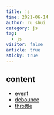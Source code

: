 ```yaml
---
title: js
time: 2021-06-14
author: ru shui
category: js
tag:
  - js
visitor: false
article: true
sticky: true
---
```


## content

- [ event ](./1-event.md)
- [ debounce ](./2-debounce.md)
- [ throttle ](./3-throttle.md)